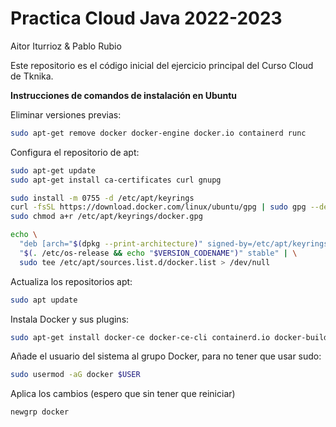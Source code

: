 # Practica Cloud Java 2022-2023

Aitor Iturrioz & Pablo Rubio

Este repositorio es el código inicial del ejercicio principal del Curso Cloud de Tknika.


**Instrucciones de comandos de  instalación en Ubuntu**

Eliminar versiones previas:

```bash
sudo apt-get remove docker docker-engine docker.io containerd runc
```

Configura el repositorio de apt:

```bash
sudo apt-get update
sudo apt-get install ca-certificates curl gnupg
```

```bash
sudo install -m 0755 -d /etc/apt/keyrings
curl -fsSL https://download.docker.com/linux/ubuntu/gpg | sudo gpg --dearmor -o /etc/apt/keyrings/docker.gpg
sudo chmod a+r /etc/apt/keyrings/docker.gpg
```

```bash
echo \
  "deb [arch="$(dpkg --print-architecture)" signed-by=/etc/apt/keyrings/docker.gpg] https://download.docker.com/linux/ubuntu \
  "$(. /etc/os-release && echo "$VERSION_CODENAME")" stable" | \
  sudo tee /etc/apt/sources.list.d/docker.list > /dev/null
```

Actualiza los repositorios apt:

```bash
sudo apt update
```

Instala Docker y sus plugins:

```bash
sudo apt-get install docker-ce docker-ce-cli containerd.io docker-buildx-plugin docker-compose-plugin
```

Añade el usuario del sistema al grupo Docker, para no tener que usar sudo:

```bash
sudo usermod -aG docker $USER
```

Aplica los cambios (espero que sin tener que reiniciar)

```bash
newgrp docker
```